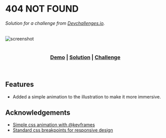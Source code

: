 # 404 NOT FOUND
###### Solution for a challenge from [Devchallenges.io](http://devchallenges.io).

![screenshot](https://repository-images.githubusercontent.com/364805469/42e3454d-d9c1-4184-8083-aa377ceedfeb)
<br /><br />
<h3 align="center">
   <a href="https://aboodibrahim.github.io/404-not-found">Demo</a>
   <span> | </span>
   <a href="https://github.com/AboodIbrahim/404-not-found">Solution</a>
   <span> | </span>
   <a href="https://devchallenges.io/challenges/wBunSb7FPrIepJZAg0sY">Challenge</a>
</h3>
<br />

## Features
- Added a simple animation to the illustration to make it more immersive.

## Acknowledgements
- [Simple css animation with @keyframes](https://www.w3schools.com/cssref/css3_pr_animation.asp)
- [Standard css breakpoints for responsive design](https://www.freecodecamp.org/news/css-media-queries-breakpoints-media-types-standard-resolutions-and-more/)